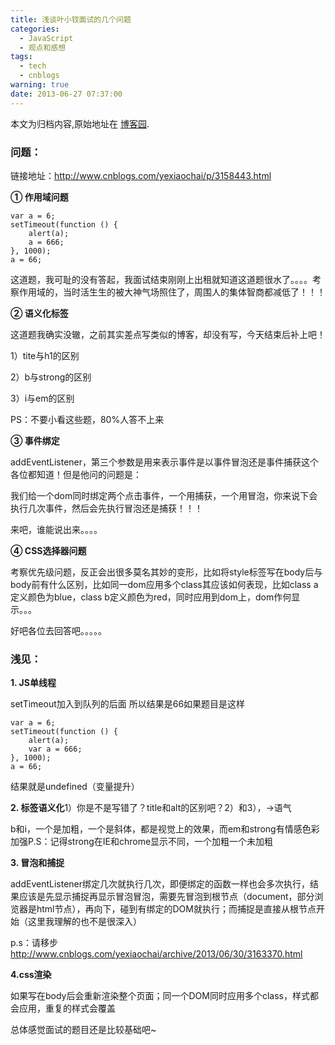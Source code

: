 ```yaml
---
title: 浅谈叶小钗面试的几个问题
categories:
  - JavaScript
  - 观点和感想
tags:
  - tech
  - cnblogs
warning: true
date: 2013-06-27 07:37:00
---
```


<div class="history-article">本文为归档内容,原始地址在 <a href="http://www.cnblogs.com/hustskyking/archive/2013/06/27/answers.html" target="_blank">博客园</a>.</div>

<h3><strong>问题：</strong></h3>
<p>链接地址：<a title="试题" href="http://www.cnblogs.com/yexiaochai/p/3158443.html" target="_blank">http://www.cnblogs.com/yexiaochai/p/3158443.html</a></p>
<p><strong>① 作用域问题</strong></p>

```
var a = 6;
setTimeout(function () {
    alert(a);
    a = 666;
}, 1000);
a = 66;

```



<p>这道题，我可耻的没有答起，我面试结束刚刚上出租就知道这道题很水了。。。。考察作用域的，当时活生生的被大神气场照住了，周围人的集体智商都减低了！！！</p>
<p><strong>② 语义化标签</strong></p>
<p>这道题我确实没辙，之前其实差点写类似的博客，却没有写，今天结束后补上吧！</p>
<p>1）tite与h1的区别</p>
<p>2）b与strong的区别</p>
<p>3）i与em的区别</p>
<p>PS：不要小看这些题，80%人答不上来</p>
<p><strong>③ 事件绑定</strong></p>
<p>addEventListener，第三个参数是用来表示事件是以事件冒泡还是事件捕获这个各位都知道！但是他问的问题是：</p>
<p>我们给一个dom同时绑定两个点击事件，一个用捕获，一个用冒泡，你来说下会执行几次事件，然后会先执行冒泡还是捕获！！！</p>
<p>来吧，谁能说出来。。。。</p>
<p><strong>④ CSS选择器问题</strong></p>
<p>考察优先级问题，反正会出很多莫名其妙的变形，比如将style标签写在body后与body前有什么区别，比如同一dom应用多个class其应该如何表现，比如class a定义颜色为blue，class b定义颜色为red，同时应用到dom上，dom作何显示。。。</p>
<p>好吧各位去回答吧。。。。。</p>


<h3><strong>浅见：</strong></h3>
<p><strong>1. JS单线程</strong></p>
<p>setTimeout加入到队列的后面 所以结果是66如果题目是这样</p>

```
var a = 6;
setTimeout(function () {
    alert(a);
    var a = 666;
}, 1000);
a = 66;

```

<p>结果就是undefined（变量提升）</p>
<p><strong>2. 标签语义化</strong>1）你是不是写错了？title和alt的区别吧？2）和3），-&gt;语气</p>
<p>b和i，一个是加粗，一个是斜体，都是视觉上的效果，而em和strong有情感色彩加强P.S：记得strong在IE和chrome显示不同，一个加粗一个未加粗</p>
<p><strong>3. 冒泡和捕捉</strong></p>
<p>addEventListener绑定几次就执行几次，即便绑定的函数一样也会多次执行，结果应该是先显示捕捉再显示冒泡冒泡，需要先冒泡到根节点（document，部分浏览器是html节点），再向下，碰到有绑定的DOM就执行；而捕捉是直接从根节点开始（这里我理解的也不是很深入）</p>
<p>p.s：请移步<a href="http://www.cnblogs.com/yexiaochai/archive/2013/06/30/3163370.html" target="_blank">http://www.cnblogs.com/yexiaochai/archive/2013/06/30/3163370.html</a></p>
<p><strong>4.css渲染</strong></p>
<p>如果写在body后会重新渲染整个页面；同一个DOM同时应用多个class，样式都会应用，重复的样式会覆盖</p>


<p>总体感觉面试的题目还是比较基础吧~</p>